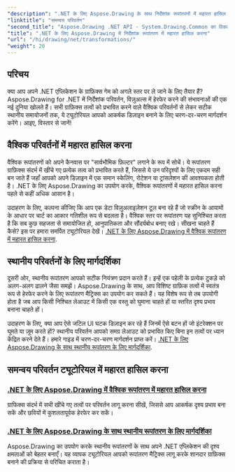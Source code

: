 ```yaml
---
"description": ".NET के लिए Aspose.Drawing के साथ निर्देशांक रूपांतरणों में महारत हासिल करें। जानें कि दृश्य उत्कृष्टता के लिए वैश्विक और स्थानीय रूपांतरण कैसे लागू करें।"
"linktitle": "समन्वय परिवर्तन"
"second_title": "Aspose.Drawing .NET API - System.Drawing.Common का विकल्प"
"title": ".NET के लिए Aspose.Drawing में निर्देशांक रूपांतरण में महारत हासिल करना"
"url": "/hi/drawing/net/transformations/"
"weight": 20
---
```


## परिचय

क्या आप अपने .NET एप्लिकेशन के ग्राफ़िक्स गेम को अगले स्तर पर ले जाने के लिए तैयार हैं? Aspose.Drawing for .NET में निर्देशांक परिवर्तन, विज़ुअल्स में हेरफेर करने की संभावनाओं की एक नई दुनिया खोलते हैं। सभी ग्राफ़िक्स तत्वों को प्रभावित करने वाले वैश्विक परिवर्तनों से लेकर सटीक स्थानीय समायोजनों तक, ये ट्यूटोरियल आपको आकर्षक डिज़ाइन बनाने के लिए चरण-दर-चरण मार्गदर्शन करेंगे। आइए, विस्तार से जानें!

## वैश्विक परिवर्तनों में महारत हासिल करना

वैश्विक रूपांतरणों को अपने कैनवास पर "सार्वभौमिक फ़िल्टर" लगाने के रूप में सोचें। ये रूपांतरण ग्राफ़िक्स संदर्भ में खींचे गए प्रत्येक तत्व को प्रभावित करते हैं, जिससे ये उन परिदृश्यों के लिए एकदम सही बन जाते हैं जहाँ आपको अपने डिज़ाइन में एक समान स्केलिंग, रोटेशन या ट्रांसलेशन की आवश्यकता होती है। .NET के लिए Aspose.Drawing का उपयोग करके, वैश्विक रूपांतरणों में महारत हासिल करना पहले से कहीं अधिक आसान है।

उदाहरण के लिए, कल्पना कीजिए कि आप एक डेटा विज़ुअलाइज़ेशन टूल बना रहे हैं जो स्क्रीन के आयामों के आधार पर चार्ट का आकार गतिशील रूप से बदलता है। वैश्विक स्तर पर रूपांतरण यह सुनिश्चित करता है कि सब कुछ सहजता से समायोजित हो, आनुपातिकता और सौंदर्यबोध बनाए रखे। सीखना चाहते हैं कैसे? इस पर हमारा समर्पित ट्यूटोरियल देखें। [.NET के लिए Aspose.Drawing में वैश्विक रूपांतरण में महारत हासिल करना](./mastering-global-transformations/).

## स्थानीय परिवर्तनों के लिए मार्गदर्शिका

दूसरी ओर, स्थानीय रूपांतरण आपको सटीक नियंत्रण प्रदान करते हैं। इन्हें एक पहेली के प्रत्येक टुकड़े को अलग-अलग ढालने जैसा समझें। Aspose.Drawing के साथ, आप विशिष्ट ग्राफ़िक तत्वों में स्वतंत्र रूप से हेरफेर करने के लिए रूपांतरण मैट्रिक्स का उपयोग कर सकते हैं। यह विशेष रूप से तब उपयोगी होता है जब आप किसी निश्चित लेआउट में किसी एक वस्तु को घुमाना चाहते हों या स्तरित दृश्य प्रभाव बनाना चाहते हों।

उदाहरण के लिए, क्या आप ऐसे जटिल UI घटक डिज़ाइन कर रहे हैं जिनमें ऐसे बटन हों जो इंटरेक्शन पर घूमते या ज़ूम करते हों? स्थानीय परिवर्तन आपको समग्र लेआउट को प्रभावित किए बिना इन तत्वों पर ध्यान केंद्रित करने देते हैं। हमारे गाइड में चरण-दर-चरण मार्गदर्शन प्राप्त करें। [.NET के लिए Aspose.Drawing के साथ स्थानीय रूपांतरण के लिए मार्गदर्शिका](./guide-to-local-transformation/).

## समन्वय परिवर्तन ट्यूटोरियल में महारत हासिल करना
### [.NET के लिए Aspose.Drawing में वैश्विक रूपांतरण में महारत हासिल करना](./mastering-global-transformations/)
ग्राफिक्स संदर्भ में सभी खींचे गए तत्वों पर परिवर्तन लागू करना सीखें, जिससे आप आकर्षक दृश्य प्रभाव बना सकें और छवियों में कुशलतापूर्वक हेरफेर कर सकें।
### [.NET के लिए Aspose.Drawing के साथ स्थानीय रूपांतरण के लिए मार्गदर्शिका](./guide-to-local-transformation/)
Aspose.Drawing का उपयोग करके स्थानीय रूपांतरणों के साथ अपने .NET एप्लिकेशन की दृश्य क्षमताओं को बेहतर बनाएँ। यह व्यापक ट्यूटोरियल आपको रूपांतरण मैट्रिक्स लागू करके शानदार ग्राफ़िक्स बनाने की प्रक्रिया से परिचित कराता है।